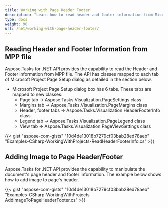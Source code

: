 ```yaml
---
title: Working with Page Header Footer
description: "Learn how to read header and footer information from Microsoft Project (MPP/XML) files using Aspose.Tasks for .NET."
type: docs
weight: 90
url: /net/working-with-page-header-footer/
---
```


## **Reading Header and Footer Information from MPP file**
Aspose.Tasks for .NET API provides the capability to read the Header and Footer information from MPP file. The API has classes mapped to each tab of Microsoft Project Page Setup dialog as detailed in the section below.

- Microsoft Project Page Setup dialog box has 6 tabs. These tabs are mapped to new classes:
  - Page tab -> Aspose.Tasks.Visualization.PageSettings class
  - Margins tab -> Aspose.Tasks.Visualization.PageMargins class
  - Header, footer tabs -> Aspose.Tasks.Visualization.HeaderFooterInfo class
  - Legend tab -> Aspose.Tasks.Visualization.PageLegend class
  - View tab -> Aspose.Tasks.Visualization.PageViewSettings class

{{< gist "aspose-com-gists" "10d4de13018b7279cf03bab28ed78aeb" "Examples-CSharp-WorkingWithProjects-ReadHeaderFooterInfo.cs" >}}

## **Adding Image to Page Header/Footer**
Aspose.Tasks for .NET API provides the capability to manipulate the document's page header and footer information. The example below shows how to add image to page's header.

{{< gist "aspose-com-gists" "10d4de13018b7279cf03bab28ed78aeb" "Examples-CSharp-WorkingWithProjects-AddImageToPageHeaderFooter.cs" >}}
